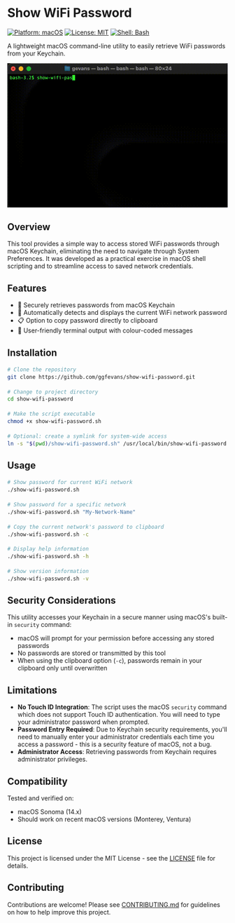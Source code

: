 # Show WiFi Password

[![Platform: macOS](https://img.shields.io/badge/platform-macOS-lightgrey)](https://github.com/ggfevans/show-wifi-password)
[![License: MIT](https://img.shields.io/badge/license-MIT-blue.svg)](https://opensource.org/licenses/MIT)
[![Shell: Bash](https://img.shields.io/badge/shell-bash-89e051.svg)](https://github.com/ggfevans/show-wifi-password)

A lightweight macOS command-line utility to easily retrieve WiFi passwords from your Keychain.

<p align="center">
  <img src="./assets/show-wifi-password-demo.gif" alt="Show WiFi Password Demo" width="750">
  <br>
</p>

## Overview

This tool provides a simple way to access stored WiFi passwords through macOS Keychain, eliminating the need to navigate through System Preferences. It was developed as a practical exercise in macOS shell scripting and to streamline access to saved network credentials.

## Features

- 🔑 Securely retrieves passwords from macOS Keychain
- 🔄 Automatically detects and displays the current WiFi network password
- 📋 Option to copy password directly to clipboard
- 🎨 User-friendly terminal output with colour-coded messages

## Installation

```bash
# Clone the repository
git clone https://github.com/ggfevans/show-wifi-password.git

# Change to project directory
cd show-wifi-password

# Make the script executable
chmod +x show-wifi-password.sh

# Optional: create a symlink for system-wide access
ln -s "$(pwd)/show-wifi-password.sh" /usr/local/bin/show-wifi-password
```

## Usage

```bash
# Show password for current WiFi network
./show-wifi-password.sh

# Show password for a specific network
./show-wifi-password.sh "My-Network-Name"

# Copy the current network's password to clipboard
./show-wifi-password.sh -c

# Display help information
./show-wifi-password.sh -h

# Show version information
./show-wifi-password.sh -v
```

## Security Considerations

This utility accesses your Keychain in a secure manner using macOS's built-in `security` command:

- macOS will prompt for your permission before accessing any stored passwords
- No passwords are stored or transmitted by this tool
- When using the clipboard option (`-c`), passwords remain in your clipboard only until overwritten

## Limitations

- **No Touch ID Integration**: The script uses the macOS `security` command which does not support Touch ID authentication. You will need to type your administrator password when prompted.
- **Password Entry Required**: Due to Keychain security requirements, you'll need to manually enter your administrator credentials each time you access a password - this is a security feature of macOS, not a bug.
- **Administrator Access**: Retrieving passwords from Keychain requires administrator privileges.

## Compatibility

Tested and verified on:
- macOS Sonoma (14.x)
- Should work on recent macOS versions (Monterey, Ventura)

## License

This project is licensed under the MIT License - see the [LICENSE](LICENSE) file for details.

## Contributing

Contributions are welcome! Please see [CONTRIBUTING.md](CONTRIBUTING.md) for guidelines on how to help improve this project.

